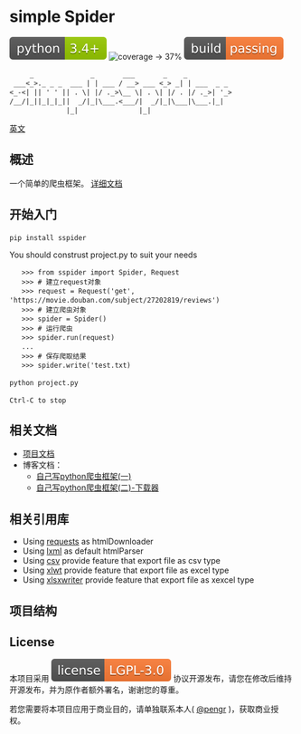 # simple Spider

![python -> 3.4+](./images/python-3.4+-green.svg)
![coverage -> 37%](https://img.shields.io/badge/coverage-37%25-yellowgreen.svg)
![build -> passing](./images/build-passing-orange.svg)

```
     _              _       ___       _    _
 ___<_>._ _ _  ___ | | ___ / __> ___ <_> _| | ___  _ _
<_-<| || ' ' || . \| |/ ._>\__ \| . \| |/ . |/ ._>| '_>
/__/|_||_|_|_||  _/|_|\___.<___/|  _/|_|\___|\___.|_|
              |_|               |_|
```

[英文](./Readme-zh.md)

## 概述

一个简单的爬虫框架。 [详细文档](https://duiliuliu.github.io/simple-spiders/)

## 开始入门

`pip install sspider`

You should construst project.py to suit your needs

```
   >>> from sspider import Spider, Request
   >>> # 建立request对象
   >>> request = Request('get', 'https://movie.douban.com/subject/27202819/reviews')
   >>> # 建立爬虫对象
   >>> spider = Spider()
   >>> # 运行爬虫
   >>> spider.run(request)
   ...
   >>> # 保存爬取结果
   >>> spider.write('test.txt)
```

`python project.py`

`Ctrl-C to stop`

## 相关文档

- [项目文档](https://duiliuliu.github.io/simple-spiders/)
- 博客文档：
  - [自己写python爬虫框架(一)](https://duiliuliu.github.io/2019/04/10/%E8%87%AA%E5%B7%B1%E5%86%99python%E7%88%AC%E8%99%AB%E6%A1%86%E6%9E%B6%E4%B8%80/)
  - [自己写python爬虫框架(二)-下载器](https://duiliuliu.github.io/2019/04/11/%E8%87%AA%E5%B7%B1%E5%86%99python%E7%88%AC%E8%99%AB%E6%A1%86%E6%9E%B6%E4%BA%8C/)

## 相关引用库

- Using [requests](https://github.com/requests/requests) as htmlDownloader
- Using [lxml](https://github.com/lxml/lxml) as default htmlParser
- Using [csv](http://www.python-csv.org) provide feature that export file as csv type
- Using [xlwt](http://www.python-excel.org/) provide feature that export file as excel type
- Using [xlsxwriter](https://xlsxwriter.readthedocs.io) provide feature that export file as xexcel type

## 项目结构

## License

本项目采用 [![license](./images/license-LGPL--3.0-orange.svg)](https://github.com/duiliuliu/simple-spiders) 协议开源发布，请您在修改后维持开源发布，并为原作者额外署名，谢谢您的尊重。

若您需要将本项目应用于商业目的，请单独联系本人( [@pengr](https://github.com/duiliuliu) )，获取商业授权。
